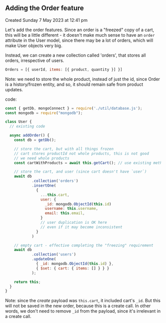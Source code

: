 ## Adding the Order feature
Created Sunday 7 May 2023 at 12:41 pm

Let's add the order features. Since an order is a "freezed" copy of a cart, this will be a little different - it doesn't make much sense to have an `order` attribute in the User model, since there may be a lot of orders, which will make User objects very big.

Instead, we can create a new collection called 'orders', that stores all orders, irrespective of users.
```js
Orders = [{ userId, items: [{ product, quantity }] }]
```
Note: we need to store the whole product, instead of just the id, since Order is a history/frozen entity, and so, it should remain safe from product updates.

code:
```js
const { getDb, mongoConnect } = require('./util/database.js');
const mongodb = require("mongodb");

class User {
  // existing code

  async addOrder() {
    const db = getDb();

	// store the cart, but with all things frozen
	// cart stores productId not whole products, this is not good
	// we need whole products
	const cartWithProducts = await this.getCart(); // use existing method

	// store the cart, and user (since cart doesn't have `user`)
	await db
			.collection('orders')
			.insertOne(
			  {
			    ...this.cart,
			    user: {
				  _id: mongodb.ObjectId(this.id)
				  username: this.username,
				  email: this.email,
				}
				// user duplication is OK here
				// even if it may become inconsistent
			  }
			)

	// empty cart - effective completing the "freezing" requirement
	await db
			.collection('users')
			.updateOne(
			  { _id: mongodb.ObjectId(this.id) },
			  { $set: { cart: { items: [] } } }
			);

	return this;
  }
}
```
Note: since the *create* payload was `this.cart`, it included cart's `_id`. But this will not be saved in the new order, because this is a create call. In other words, we don't need to remove `_id` from the payload, since it's irrelevant in a create call.
